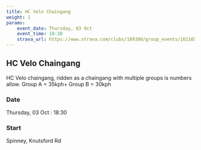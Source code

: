 ```yaml
---
title: HC Velo Chaingang
weight: 1
params:
    event_date: Thursday, 03 Oct
    event_time: 18:30
    strava_url: https://www.strava.com/clubs/189380/group_events/1611651
---
```


## HC Velo Chaingang 

HC Velo chaingang, ridden as a chaingang with multiple groups is numbers allow.
Group A = 35kph&#43;
Group B = 30kph

### Date

Thursday, 03 Oct : 18:30

### Start

Spinney, Knutsford Rd



